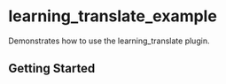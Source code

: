 # learning_translate_example

Demonstrates how to use the learning_translate plugin.

## Getting Started

